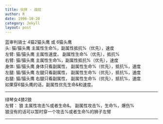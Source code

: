 ```yaml
---
title: 伙伴 - 战纹
author: R
date: 1996-10-20
category: Jekyll
layout: post
---
```


蓝审判骑士 4猫2猫头鹰 或 6猫头鹰
<br>
头: 猫/猫头鹰 主属性生命%，副属性抵抗%（优先），速度
<br>
左臂: 猫/猫头鹰 主属性速度， 副属性生命%（优先），抵抗%
<br>
右臂: 猫/猫头鹰 主属性生命%，副属性抵抗%（优先），速度
<br>
身体: 猫/猫头鹰 身体只看副属性， 副属性生命%（优先），抵抗%，速度
<br>
左腿: 猫/猫头鹰 左腿只看副属性， 副属性生命%（优先），抵抗%，速度
<br>
右腿: 猫/猫头鹰 右腿只看副属性， 副属性生命%（优先），抵抗%，速度
<br>
如果穿6猫头鹰的话，副属性优先生命&和速度。
<br>
<hr>
绿琴女4猹2狼
<br>
左臂： 狼 主属性攻击%或者生命&。  副属性攻击%，生命%，爆伤%
<br>
狼没有的话可以暂时穿一个攻击%或者生命%的狮子左臂
<br>
<hr>